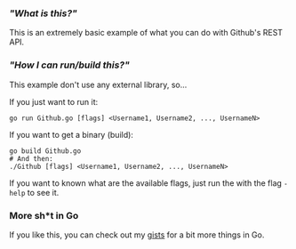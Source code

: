 ### _"What is this?"_

This is an extremely basic example of what you can do with Github's REST API.

### _"How I can run/build this?"_

This example don't use any external library, so...

If you just want to run it:

```
go run Github.go [flags] <Username1, Username2, ..., UsernameN>
```

If you want to get a binary (build):

```
go build Github.go
# And then:
./Github [flags] <Username1, Username2, ..., UsernameN>
```

If you want to known what are the available flags, just run the with the flag `-help` to see it.

### More sh\*t in Go

If you like this, you can check out my [gists](https://gist.github.com/M1que4s) for a bit more things in Go.
